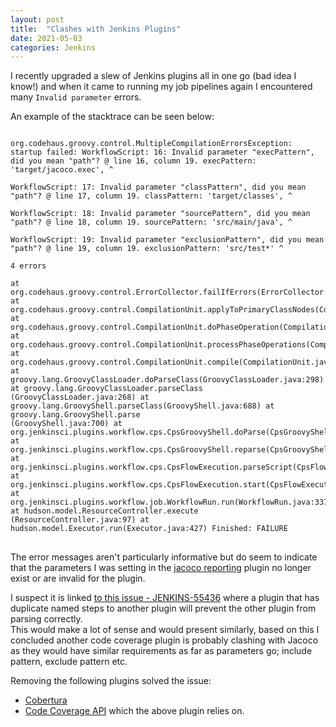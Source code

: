 ```yaml
---
layout: post
title:  "Clashes with Jenkins Plugins"
date: 2021-05-03
categories: Jenkins
---
```


I recently upgraded a slew of Jenkins plugins all in one go (bad idea I know!) and when it came to running my job pipelines again I encountered many `Invalid parameter` errors.

An example of the stacktrace can be seen below:  
<pre>
<code>
org.codehaus.groovy.control.MultipleCompilationErrorsException: startup failed: WorkflowScript: 16: Invalid parameter "execPattern", did you mean "path"? @ line 16, column 19. execPattern: 'target/jacoco.exec', ^

WorkflowScript: 17: Invalid parameter "classPattern", did you mean "path"? @ line 17, column 19. classPattern: 'target/classes', ^

WorkflowScript: 18: Invalid parameter "sourcePattern", did you mean "path"? @ line 18, column 19. sourcePattern: 'src/main/java', ^

WorkflowScript: 19: Invalid parameter "exclusionPattern", did you mean "path"? @ line 19, column 19. exclusionPattern: 'src/test*' ^

4 errors

at org.codehaus.groovy.control.ErrorCollector.failIfErrors(ErrorCollector.java:310) at
org.codehaus.groovy.control.CompilationUnit.applyToPrimaryClassNodes(CompilationUnit.java:1085) at 
org.codehaus.groovy.control.CompilationUnit.doPhaseOperation(CompilationUnit.java:603) at 
org.codehaus.groovy.control.CompilationUnit.processPhaseOperations(CompilationUnit.java:581) at 
org.codehaus.groovy.control.CompilationUnit.compile(CompilationUnit.java:558) at 
groovy.lang.GroovyClassLoader.doParseClass(GroovyClassLoader.java:298) at groovy.lang.GroovyClassLoader.parseClass
(GroovyClassLoader.java:268) at groovy.lang.GroovyShell.parseClass(GroovyShell.java:688) at groovy.lang.GroovyShell.parse
(GroovyShell.java:700) at org.jenkinsci.plugins.workflow.cps.CpsGroovyShell.doParse(CpsGroovyShell.java:142) at 
org.jenkinsci.plugins.workflow.cps.CpsGroovyShell.reparse(CpsGroovyShell.java:127) at 
org.jenkinsci.plugins.workflow.cps.CpsFlowExecution.parseScript(CpsFlowExecution.java:571) at 
org.jenkinsci.plugins.workflow.cps.CpsFlowExecution.start(CpsFlowExecution.java:523) at 
org.jenkinsci.plugins.workflow.job.WorkflowRun.run(WorkflowRun.java:337) at hudson.model.ResourceController.execute
(ResourceController.java:97) at hudson.model.Executor.run(Executor.java:427) Finished: FAILURE
</code>
</pre>

The error messages aren't particularly informative but do seem to indicate that the parameters I was setting in the [jacoco reporting](https://plugins.jenkins.io/jacoco/) plugin no longer exist or are invalid for the plugin.  

I suspect it is linked [to this issue - JENKINS-55436](https://issues.jenkins.io/browse/JENKINS-55436) where a plugin that has duplicate named steps to another plugin will prevent the other plugin from parsing correctly.  
This would make a lot of sense and would present similarly, based on this I concluded another code coverage plugin is probably clashing with Jacoco as they would have similar requirements as far as parameters go; include pattern, exclude pattern etc.

Removing the following plugins solved the issue:
* [Cobertura](https://plugins.jenkins.io/cobertura/)
* [Code Coverage API](https://plugins.jenkins.io/code-coverage-api/) which the above plugin relies on.